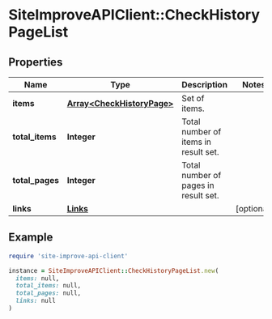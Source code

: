 # SiteImproveAPIClient::CheckHistoryPageList

## Properties

| Name | Type | Description | Notes |
| ---- | ---- | ----------- | ----- |
| **items** | [**Array&lt;CheckHistoryPage&gt;**](CheckHistoryPage.md) | Set of items. |  |
| **total_items** | **Integer** | Total number of items in result set. |  |
| **total_pages** | **Integer** | Total number of pages in result set. |  |
| **links** | [**Links**](Links.md) |  | [optional] |

## Example

```ruby
require 'site-improve-api-client'

instance = SiteImproveAPIClient::CheckHistoryPageList.new(
  items: null,
  total_items: null,
  total_pages: null,
  links: null
)
```

